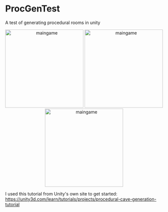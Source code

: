 # ProcGenTest
A test of generating procedural rooms in unity

<p align="center">
  <img src="https://raw.githubusercontent.com/TrevorKinsie/ProcGenTest/master/Images/cap1.PNG" alt="maingame" width="250">
  <img src="https://raw.githubusercontent.com/TrevorKinsie/ProcGenTest/master/Images/cap2.PNG" alt="maingame" width="250">
  <img src="https://raw.githubusercontent.com/TrevorKinsie/ProcGenTest/master/Images/cap3.PNG" alt="maingame" width="250">
</p>

I used this tutorial from Unity's own site to get started: https://unity3d.com/learn/tutorials/projects/procedural-cave-generation-tutorial
